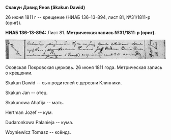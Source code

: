 **Скакун Давид Янов (Skakun Dawid)**

26 июня 1811 г -- крещение (НИАБ 136-13-894, лист 81, №31/1811-р
(ориг)).

**НИАБ 136-13-894:** Лист 81. **Метрическая запись №31/1811-р (ориг).**

![](./media/e4423bc501f9715fd95012d76938099383a6399c.png)

Осовская Покровская церковь. 26 июня 1811 года. Метрическая запись о
крещении.

Skakun Dawid -- сын родителей с деревни Клинники.

Skakun Jan -- отец.

Skakunowa Ahafija -- мать.

Hertman Jozef -- кум.

Dudaronkowa Palanieja -- кума.

Woyniewicz Tomasz -- ксёндз.
